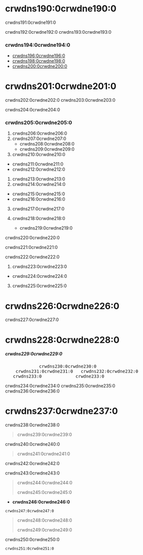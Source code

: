 # crwdns190:0crwdne190:0

crwdns191:0crwdne191:0

crwdns192:0crwdne192:0  crwdns193:0crwdne193:0

### crwdns194:0crwdne194:0

- [crwdns196:0crwdne196:0](crwdns195:0crwdne195:0)
- [crwdns198:0crwdne198:0](crwdns197:0crwdne197:0)
- [crwdns200:0crwdne200:0](crwdns199:0crwdne199:0)

# crwdns201:0crwdne201:0

crwdns202:0crwdne202:0 crwdns203:0crwdne203:0

crwdns204:0crwdne204:0
### crwdns205:0crwdne205:0

1. crwdns206:0crwdne206:0
2. crwdns207:0crwdne207:0
   * crwdns208:0crwdne208:0
   * crwdns209:0crwdne209:0
3. crwdns210:0crwdne210:0

* crwdns211:0crwdne211:0
* crwdns212:0crwdne212:0

1. crwdns213:0crwdne213:0
2. crwdns214:0crwdne214:0

* crwdns215:0crwdne215:0
* crwdns216:0crwdne216:0

3. crwdns217:0crwdne217:0

4. crwdns218:0crwdne218:0
    * crwdns219:0crwdne219:0

crwdns220:0crwdne220:0

crwdns221:0crwdne221:0

crwdns222:0crwdne222:0

1. crwdns223:0crwdne223:0
* crwdns224:0crwdne224:0
3. crwdns225:0crwdne225:0

<h1>crwdns226:0crwdne226:0</h1>

<p>crwdns227:0crwdne227:0</p>

<h1>crwdns228:0crwdne228:0</h1>

<h5>crwdns229:0crwdne229:0</h5>

<pre>
             crwdns230:0crwdne230:0
    crwdns231:0crwdne231:0   crwdns232:0crwdne232:0
   crwdns233:0_____________crwdne233:0
</pre>

crwdns234:0crwdne234:0 crwdns235:0crwdne235:0 crwdns236:0crwdne236:0

# crwdns237:0crwdne237:0

crwdns238:0crwdne238:0

> crwdns239:0crwdne239:0

crwdns240:0crwdne240:0

> crwdns241:0crwdne241:0

crwdns242:0crwdne242:0

crwdns243:0crwdne243:0

> crwdns244:0crwdne244:0
> 
> crwdns245:0crwdne245:0

- **crwdns246:0crwdne246:0**

```bash
crwdns247:0crwdne247:0
```

  > crwdns248:0crwdne248:0
  > 
  > crwdns249:0crwdne249:0

crwdns250:0crwdne250:0

```bash
crwdns251:0crwdne251:0
```

